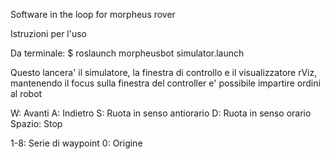 Software in the loop for morpheus rover

Istruzioni per l'uso

Da terminale:
$ roslaunch morpheusbot simulator.launch

Questo lancera' il simulatore, la finestra di controllo e il visualizzatore 
rViz, mantenendo il focus sulla finestra del controller e' possibile impartire 
ordini al robot

W:      Avanti
A:      Indietro
S:      Ruota in senso antiorario
D:      Ruota in senso orario
Spazio: Stop

1-8:    Serie di waypoint
0:      Origine